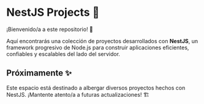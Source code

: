 # NestJS Projects 🚀

¡Bienvenido/a a este repositorio! 👋

Aquí encontrarás una colección de proyectos desarrollados con **NestJS**, un framework progresivo de Node.js para construir aplicaciones eficientes, confiables y escalables del lado del servidor.

## Próximamente ✨

Este espacio está destinado a albergar diversos proyectos hechos con NestJS. ¡Mantente atento/a a futuras actualizaciones! 🏗️